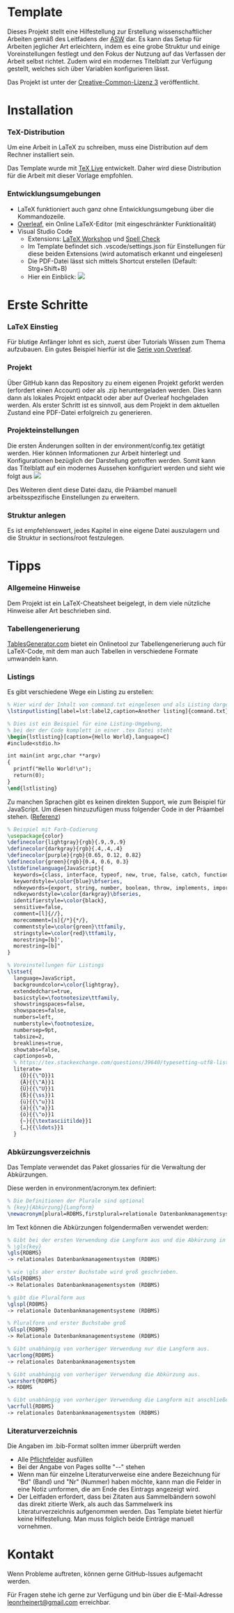 Template
===========

Dieses Projekt stellt eine Hilfestellung zur Erstellung wissenschaftlicher Arbeiten gemäß des Leitfadens der [ASW](https://www.asw-ggmbh.de/) dar.
Es kann das Setup für Arbeiten jeglicher Art erleichtern, indem es eine grobe Struktur und einige Voreinstellungen festlegt und den Fokus der Nutzung auf das Verfassen der Arbeit selbst richtet.
Zudem wird ein modernes Titelblatt zur Verfügung gestellt, welches sich über Variablen konfigurieren lässt.

Das Projekt ist unter der [Creative-Common-Lizenz 3](http://creativecommons.org/licenses/by-sa/3.0/de/) veröffentlicht.


Installation
============

### TeX-Distribution

Um eine Arbeit in LaTeX zu schreiben, muss eine Distribution auf dem Rechner installiert sein.

Das Template wurde mit [TeX Live](https://www.tug.org/texlive/) entwickelt. Daher wird diese Distribution für die Arbeit mit dieser Vorlage empfohlen.


### Entwicklungsumgebungen

* LaTeX funktioniert auch ganz ohne Entwicklungsumgebung über die Kommandozeile.
* [Overleaf](https://www.overleaf.com/), ein Online LaTeX-Editor (mit eingeschränkter Funktionalität)
* Visual Studio Code
    * Extensions: [LaTeX Workshop](https://marketplace.visualstudio.com/items?itemName=James-Yu.latex-workshop) und [Spell Check](https://marketplace.visualstudio.com/items?itemName=streetsidesoftware.code-spell-checker-german)
    * Im Template befindet sich .vscode/settings.json für Einstellungen für diese beiden Extensions (wird automatisch erkannt und eingelesen)
    * Die PDF-Datei lässt sich mittels Shortcut erstellen (Default: Strg+Shift+B)
    * Hier ein Einblick: ![](images/vsc_latex_workshop.png)


Erste Schritte
==============

### LaTeX Einstieg

Für blutige Anfänger lohnt es sich, zuerst über Tutorials Wissen zum Thema aufzubauen.
Ein gutes Beispiel hierfür ist die [Serie von Overleaf](https://de.overleaf.com/learn/latex/How_to_Write_a_Thesis_in_LaTeX_(Part_1):_Basic_Structure).


### Projekt

Über GitHub kann das Repository zu einem eigenen Projekt geforkt werden (erfordert einen Account) oder als .zip heruntergeladen werden.
Dies kann dann als lokales Projekt entpackt oder aber auf Overleaf hochgeladen werden.
Als erster Schritt ist es sinnvoll, aus dem Projekt in dem aktuellen Zustand eine PDF-Datei erfolgreich zu generieren.


### Projekteinstellungen

Die ersten Änderungen sollten in der environment/config.tex getätigt werden.
Hier können Informationen zur Arbeit hinterlegt und Konfigurationen bezüglich der Darstellung getroffen werden.
Somit kann das Titelblatt auf ein modernes Aussehen konfiguriert werden und sieht wie folgt aus
![](images/titlepage_modern.png)

Des Weiteren dient diese Datei dazu, die Präambel manuell arbeitsspezifische Einstellungen zu erweitern.


### Struktur anlegen

Es ist empfehlenswert, jedes Kapitel in eine eigene Datei auszulagern und die Struktur in sections/root festzulegen.
  


Tipps
=====

### Allgemeine Hinweise

Dem Projekt ist ein LaTeX-Cheatsheet beigelegt, in dem viele nützliche Hinweise aller Art beschrieben sind.


### Tabellengenerierung

[TablesGenerator.com](http://tablesgenerator.com/) bietet ein Onlinetool zur Tabellengenerierung auch für LaTeX-Code, mit dem man auch Tabellen in verschiedene Formate umwandeln kann.


### Listings

Es gibt verschiedene Wege ein Listing zu erstellen:

```latex
% Hier wird der Inhalt von command.txt eingelesen und als Listing dargestellt
\lstinputlisting[label=lst:label2,caption=Another listing]{command.txt}

% Dies ist ein Beispiel für eine Listing-Umgebung, 
% bei der der Code komplett in einer .tex Datei steht
\begin{lstlisting}[caption={Hello World},language=C]
#include<stdio.h>

int main(int argc,char **argv)
{
  printf("Hello World!\n");
  return(0);
}
\end{lstlisting}
```

Zu manchen Sprachen gibt es keinen direkten Support, wie zum Beispiel für JavaScript.
Um diesen hinzuzufügen muss folgender Code in der Präambel stehen. ([Referenz](https://tex.stackexchange.com/questions/89574/language-option-supported-in-listings))
```latex
% Beispiel mit Farb-Codierung
\usepackage{color}
\definecolor{lightgray}{rgb}{.9,.9,.9}
\definecolor{darkgray}{rgb}{.4,.4,.4}
\definecolor{purple}{rgb}{0.65, 0.12, 0.82}
\definecolor{green}{rgb}{0.4, 0.6, 0.3}
\lstdefinelanguage{JavaScript}{
  keywords={class, interface, typeof, new, true, false, catch, function, return, null, catch, switch, var, if, in, while, do, else, case, break},
  keywordstyle=\color{blue}\bfseries,
  ndkeywords={export, string, number, boolean, throw, implements, import, this},
  ndkeywordstyle=\color{darkgray}\bfseries,
  identifierstyle=\color{black},
  sensitive=false,
  comment=[l]{//},
  morecomment=[s]{/*}{*/},
  commentstyle=\color{green}\ttfamily,
  stringstyle=\color{red}\ttfamily,
  morestring=[b]',
  morestring=[b]"
}

% Voreinstellungen für Listings
\lstset{
  language=JavaScript,
  backgroundcolor=\color{lightgray},
  extendedchars=true,
  basicstyle=\footnotesize\ttfamily,
  showstringspaces=false,
  showspaces=false,
  numbers=left,
  numberstyle=\footnotesize,
  numbersep=9pt,
  tabsize=2,
  breaklines=true,
  showtabs=false,
  captionpos=b,
  % https://tex.stackexchange.com/questions/39640/typesetting-utf8-listings-with-german-umlaute
  literate=
    {Ö}{{\"O}}1
    {Ä}{{\"A}}1
    {Ü}{{\"U}}1
    {ß}{{\ss}}1
    {ü}{{\"u}}1
    {ä}{{\"a}}1
    {ö}{{\"o}}1
    {~}{{\textasciitilde}}1
    {…}{{\ldots}}1
  }
```

### Abkürzungsverzeichnis

Das Template verwendet das Paket glossaries für die Verwaltung der Abkürzungen.

Diese werden in environment/acronym.tex definiert:

```latex
% Die Definitionen der Plurale sind optional
% {key}{Abkürzung}{Langform}
\newacronym[plural=RDBMS,firstplural=relationale Datenbankmanagementsysteme]{RDBMS}{RDBMS}{relationales Datenbankmanagementsystem}
```

Im Text können die Abkürzungen folgendermaßen verwendet werden:

```latex
% Gibt bei der ersten Verwendung die Langform aus und die Abkürzung in Klammern, danach die Abkürzung.
% \gls{key}
\gls{RDBMS} 
-> relationales Datenbankmanagementsystem (RDBMS)

% wie \gls aber erster Buchstabe wird groß geschrieben.
\Gls{RDBMS} 
-> Relationales Datenbankmanagementsystem (RDBMS)

% gibt die Pluralform aus
\glspl{RDBMS} 
-> relationale Datenbankmanagementsysteme (RDBMS)

% Pluralform und erster Buchstabe groß
\Glspl{RDBMS} 
-> Relationale Datenbankmanagementsysteme (RDBMS)

% Gibt unabhängig von vorheriger Verwendung nur die Langform aus.
\acrlong{RDBMS} 
-> relationales Datenbankmanagementsystem

% Gibt unabhängig von vorheriger Verwendung die Abkürzung aus.
\acrshort{RDBMS} 
-> RDBMS

% Gibt unabhängig von vorheriger Verwendung die Langform mit anschließender Abkürzung aus.
\acrfull{RDBMS} 
-> relationales Datenbankmanagementsystem (RDBMS)
```


### Literaturverzeichnis

Die Angaben im .bib-Format sollten immer überprüft werden

*   Alle [Pflichtfelder](http://bib-it.sourceforge.net/help/fieldsAndEntryTypes.php) ausfüllen
*   Bei der Angabe von Pages sollte "--" stehen
*   Wenn man für einzelne Literaturverweise eine andere Bezeichnung für "Bd" (Band) und "Nr" (Nummer) haben möchte, kann man die Felder in eine Notiz umformen, die am Ende des Eintrags angezeigt wird.
*   Der Leitfaden erfordert, dass bei Zitaten aus Sammelbändern sowohl das direkt zitierte Werk, als auch das Sammelwerk ins Literaturverzeichnis aufgenommen werden. Das Template bietet hierfür keine Hilfestellung. Man muss folglich beide Einträge manuell vornehmen.
  


Kontakt
=======

Wenn Probleme auftreten, können gerne GitHub-Issues aufgemacht werden.

Für Fragen stehe ich gerne zur Verfügung und bin über die E-Mail-Adresse [leonrheinert@gmail.com](mailto:leonrheinert@gmail.com) erreichbar.